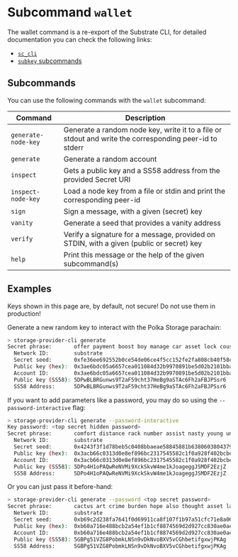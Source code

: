 # Subcommand `wallet`

The wallet command is a re-export of the Substrate CLI,
for detailed documentation you can check the following links:

- [`sc_cli`](https://docs.rs/sc-cli/0.46.0/sc_cli/commands/index.html)
- [`subkey` subcommands](https://docs.substrate.io/reference/command-line-tools/subkey/#subcommands)

## Subcommands

You can use the following commands with the `wallet` subcommand:

| Command             | Description                                                                                            |
| ------------------- | ------------------------------------------------------------------------------------------------------ |
| `generate-node-key` | Generate a random node key, write it to a file or stdout and write the corresponding peer-id to stderr |
| `generate`          | Generate a random account                                                                              |
| `inspect`           | Gets a public key and a SS58 address from the provided Secret URI                                      |
| `inspect-node-key`  | Load a node key from a file or stdin and print the corresponding peer-id                               |
| `sign`              | Sign a message, with a given (secret) key                                                              |
| `vanity`            | Generate a seed that provides a vanity address                                                         |
| `verify`            | Verify a signature for a message, provided on STDIN, with a given (public or secret) key               |
| `help`              | Print this message or the help of the given subcommand(s)                                              |

## Examples

<div class="warning">
Keys shown in this page are, by default, not secure! Do not use them in production!
</div>

Generate a new random key to interact with the Polka Storage parachain:

```bash
> storage-provider-cli generate
Secret phrase:       offer payment boost boy manage car asset lock cousin mountain vehicle setup
  Network ID:        substrate
  Secret seed:       0xfe36ee692552b0ce54de06ce4f5cc152fe2fa808cb40f58c81168bc1237208bb
  Public key (hex):  0x3ae6bdc05a6657cea011084d32b9970891be5d02b2101bbad0ca95d287f0226e
  Account ID:        0x3ae6bdc05a6657cea011084d32b9970891be5d02b2101bbad0ca95d287f0226e
  Public key (SS58): 5DPwBLBRGunws9T2aF59cht37HeBg9aSTAc6Fh2aFBJPSsr6
  SS58 Address:      5DPwBLBRGunws9T2aF59cht37HeBg9aSTAc6Fh2aFBJPSsr6
```

If you want to add parameters like a password, you may do so using the `--password-interactive` flag:

```bash
> storage-provider-cli generate --password-interactive
Key password: <top secret hidden password>
Secret phrase:       comfort distance rack number assist nasty young universe lamp advice neglect ladder
  Network ID:        substrate
  Secret seed:       0x4243f3f1d78beb5c0408bbaeae58845881b638060380437967482be2d4d42bce
  Public key (hex):  0x3acb66c0313d0e8ef896bc2317545582c1f0a928f402bcbe4cdf6f37489ddb16
  Account ID:        0x3acb66c0313d0e8ef896bc2317545582c1f0a928f402bcbe4cdf6f37489ddb16
  Public key (SS58): 5DPo4H1oPAQwReNVMi9XckSkvW4me1kJoageggJSMDF2EzjZ
  SS58 Address:      5DPo4H1oPAQwReNVMi9XckSkvW4me1kJoageggJSMDF2EzjZ
```

Or you can just pass it before-hand:

```bash
> storage-provider-cli generate --password <top secret password>
Secret phrase:       cactus art crime burden hope also thought asset lake only cheese obtain
  Network ID:        substrate
  Secret seed:       0xb69c2d238fa7641f0d69911ca8f107f1b97a51cfc71e8a06e0ec9c7329d69ff7
  Public key (hex):  0xb60a716e488bcb2a54ef1b1cf8874569d2d927cc830ae0ae1cc2612fac27f55d
  Account ID:        0xb60a716e488bcb2a54ef1b1cf8874569d2d927cc830ae0ae1cc2612fac27f55d
  Public key (SS58): 5GBPg51VZG8PobmkLNSn9vDkNvoBXV5vCGhbetifgxwjPKAg
  SS58 Address:      5GBPg51VZG8PobmkLNSn9vDkNvoBXV5vCGhbetifgxwjPKAg
```
